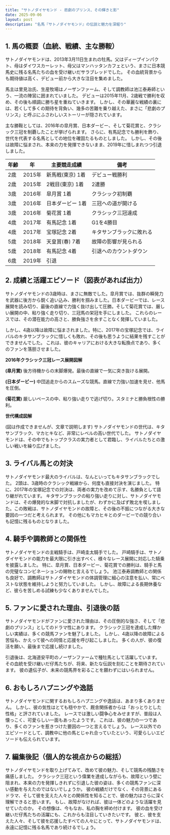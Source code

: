 ```yaml
---
title: "サトノダイヤモンド - 悲劇のプリンス、その輝きと影"
date: 2025-09-06
layout: post
description: "名馬『サトノダイヤモンド』の伝説と魅力を深堀り"
---
```


## 1. 馬の概要（血統、戦績、主な勝鞍）

サトノダイヤモンドは、2013年3月11日生まれの牡馬。父はディープインパクト、母はダイワスカーレット、母父はマンハッタンカフェという、まさに日本競馬史に残る名馬たちの血を受け継いだサラブレッドでした。  その血統背景からも期待値は高く、デビュー前から大きな注目を集めました。

馬主は里見治氏、生産牧場はノーザンファーム、そして調教師は池江泰寿師という、一流の陣営に囲まれていました。  デビューは2015年11月、2歳戦で勝利を収め、その後も順調に勝ち星を重ねていきます。  しかし、その華麗な戦績の裏には、若くして多くの期待を背負い、幾多の苦難を乗り越えた、まさに「悲劇のプリンス」と呼ぶにふさわしいストーリーが隠されています。

主な勝鞍としては、2016年の皐月賞、日本ダービー、そして菊花賞と、クラシック三冠を制覇したことが挙げられます。  さらに、有馬記念でも勝利を飾り、世代を代表する名馬としての地位を確固たるものとしました。  しかし、その後は故障に悩まされ、本来の力を発揮できないまま、2019年に惜しまれつつ引退しました。

| 年齢 | 年 | 主要競走成績 | 備考 |
|---|---|---|---|
| 2歳 | 2015年 | 新馬戦(東京) 1着 | デビュー戦勝利 |
| 2歳 | 2015年 | 2戦目(東京) 1着 | 2連勝 |
| 3歳 | 2016年 | 皐月賞 1着 | クラシック初制覇 |
| 3歳 | 2016年 | 日本ダービー 1着 | 三冠への道が開ける |
| 3歳 | 2016年 | 菊花賞 1着 | クラシック三冠達成 |
| 4歳 | 2017年 | 有馬記念 1着 | G1を4勝目 |
| 4歳 | 2017年 | 宝塚記念 2着 | キタサンブラックに敗れる |
| 5歳 | 2018年 | 天皇賞(春) 7着 | 故障の影響が見られる |
| 5歳 | 2018年 | 有馬記念 4着 | 引退へのカウントダウン |
| 6歳 | 2019年 | 引退 |  |


## 2. 成績と活躍エピソード（図表があれば出力）

サトノダイヤモンドの3歳時は、まさに無敵でした。皐月賞では、抜群の瞬発力を武器に後方から鋭く追い込み、勝利を掴みました。日本ダービーでは、レース展開を読み切り、最後の直線で力強く抜け出して圧勝。そして菊花賞では、厳しい展開の中、粘り強く走り切り、三冠馬の栄冠を手にしました。  これらのレースでは、その潜在能力の高さと、勝負強さを余すことなく発揮していました。

しかし、4歳以降は故障に悩まされました。特に、2017年の宝塚記念では、ライバルのキタサンブラックに惜しくも敗れ、その後も思うように結果を残すことができませんでした。  これは、彼のキャリアにおける大きな転換点であり、多くのファンを落胆させました。

**2016年クラシック三冠レース展開図解**

**(皐月賞)**  後方待機からの末脚爆発。最後の直線で一気に突き抜ける展開。

**(日本ダービー)**  中団追走からのスムーズな競馬。直線で力強い加速を見せ、他馬を圧倒。

**(菊花賞)**  厳しいペースの中、粘り強い走りで逃げ切り。スタミナと勝負根性の勝利。


**世代構成図解**

(図は作成できませんが、文章で説明します)  サトノダイヤモンドの世代は、キタサンブラック、マカヒキなど、非常にレベルの高い世代でした。  サトノダイヤモンドは、その中でもトップクラスの実力者として君臨し、ライバルたちとの激しい戦いを繰り広げました。


## 3. ライバル馬との対決

サトノダイヤモンド最大のライバルは、なんといってもキタサンブラックでした。  2頭は、3歳時のクラシック戦線から、何度も直接対決を演じました。  特に、2017年の宝塚記念での対決は、両者の実力を改めて示す、名勝負として語り継がれています。  キタサンブラックの粘り強い走りに対し、サトノダイヤモンドは、その爆発的な末脚で対抗しましたが、わずかに及ばず敗北を喫しました。この敗戦は、サトノダイヤモンドの故障と、その後の不振につながる大きな要因の一つだと考えられます。  その他にもマカヒキとのダービーでの競り合いも記憶に残るものとなりました。


## 4. 騎手や調教師との関係性

サトノダイヤモンドの主戦騎手は、戸崎圭太騎手でした。  戸崎騎手は、サトノダイヤモンドの能力を最大限に引き出すべく、様々なレース展開に対応した騎乗を披露しました。  特に、皐月賞、日本ダービー、菊花賞での勝利は、騎手と馬の完璧なコンビネーションの賜物と言えるでしょう。  池江泰寿調教師との関係も良好で、調教師はサトノダイヤモンドの体調管理に細心の注意を払い、常にベストな状態を維持しようと努力していました。  しかし、故障による長期休養など、彼らを苦しめる試練も少なくありませんでした。


## 5. ファンに愛された理由、引退後の話

サトノダイヤモンドがファンに愛された理由は、その圧倒的な強さ、そして「悲劇のプリンス」としてのドラマ性にあります。  クラシック三冠を達成した輝かしい実績は、多くの競馬ファンを魅了しました。  しかし、4歳以降の故障による苦悩も、かえって彼への同情と応援を呼び起こしました。  多くの人が、彼の復活を願い、最後まで応援し続けました。

引退後は、北海道安平町のノーザンファームで種牡馬として活躍しています。  その血統を受け継いだ仔馬たちが、将来、新たな伝説を刻むことを期待されています。  彼の遺伝子が、未来の競馬界を彩ることを願わずにはいられません。


## 6. おもしろハプニングや逸話

サトノダイヤモンドに関するおもしろハプニングや逸話は、あまり多くありません。  しかし、彼の気性はとても穏やかで、厩舎関係者からは「おっとりとした性格」と評されていました。  レースでは激しい闘争心をみせますが、普段は人懐っこく、可愛らしい一面もあったようです。  これは、彼の魅力の一つであり、多くのファンを惹きつけた要因の一つと言えるでしょう。  レース以外でのエピソードとして、調教中に他の馬とじゃれ合っていたという、可愛らしいエピソードも伝えられています。


## 7. 編集後記（個人的な視点からの総括）

サトノダイヤモンドを取り上げてみて、改めて彼の魅力、そして競馬の残酷さを痛感しました。  クラシック三冠という偉業を達成しながらも、故障という壁に阻まれ、本来の力を発揮しきれずに引退した彼の姿は、多くの競馬ファンに深い感動を与えたのではないでしょうか。  彼の戦績だけでなく、その背景にあるドラマ、そして彼を支えた人々との関係性を知ることで、彼の魅力はさらに深く理解できると思います。  もし、故障がなければ、彼は一体どのような活躍を見せていたのか。  その想像は、今もなお、私の胸を締め付けます。  彼の血を受け継いだ仔馬たちの活躍にも、これからも注目していきたいです。  彼と、彼を支えた人々、そして彼を応援したすべての人々にとって、サトノダイヤモンドは、永遠に記憶に残る名馬であり続けるでしょう。
